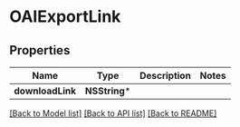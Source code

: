# OAIExportLink

## Properties
Name | Type | Description | Notes
------------ | ------------- | ------------- | -------------
**downloadLink** | **NSString*** |  | 

[[Back to Model list]](../README#documentation-for-models) [[Back to API list]](../README#documentation-for-api-endpoints) [[Back to README]](../README)



